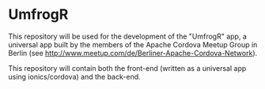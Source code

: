 # UmfrogR
This repository will be used for the development of the "UmfrogR" app, a universal app built by the members of the Apache Cordova Meetup Group in Berlin (see http://www.meetup.com/de/Berliner-Apache-Cordova-Network).

This repository will contain both the front-end (written as a universal app using ionics/cordova) and the back-end.


